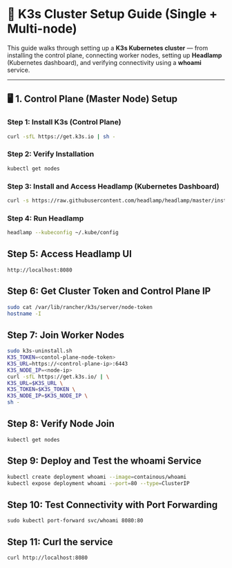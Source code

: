 # 🧩 K3s Cluster Setup Guide (Single + Multi-node)

This guide walks through setting up a **K3s Kubernetes cluster** — from installing the control plane, connecting worker nodes, setting up **Headlamp** (Kubernetes dashboard), and verifying connectivity using a **whoami** service.

---

## 🖥️ 1. Control Plane (Master Node) Setup

### Step 1: Install K3s (Control Plane)

```bash
curl -sfL https://get.k3s.io | sh -
```

### Step 2: Verify Installation

```bash
kubectl get nodes
```

### Step 3: Install and Access Headlamp (Kubernetes Dashboard)

```bash
curl -s https://raw.githubusercontent.com/headlamp/headlamp/master/install.sh | bash
```

### Step 4: Run Headlamp

```bash
headlamp --kubeconfig ~/.kube/config
```

## Step 5: Access Headlamp UI

```
http://localhost:8080
```

## Step 6: Get Cluster Token and Control Plane IP

```bash
sudo cat /var/lib/rancher/k3s/server/node-token
hostname -I
```


## Step 7: Join Worker Nodes

```bash
sudo k3s-uninstall.sh
K3S_TOKEN=<contol-plane-node-token>
K3S_URL=https://<control-plane-ip>:6443
K3S_NODE_IP=<node-ip>
curl -sfL https://get.k3s.io/ | \
K3S_URL=$K3S_URL \
K3S_TOKEN=$K3S_TOKEN \
K3S_NODE_IP=$K3S_NODE_IP \
sh -
```

## Step 8: Verify Node Join

```
kubectl get nodes
```

## Step 9: Deploy and Test the whoami Service

```bash
kubectl create deployment whoami --image=containous/whoami
kubectl expose deployment whoami --port=80 --type=ClusterIP
```

## Step 10: Test Connectivity with Port Forwarding

```
sudo kubectl port-forward svc/whoami 8080:80
```

## Step 11: Curl the service

```bash
curl http://localhost:8080
```
